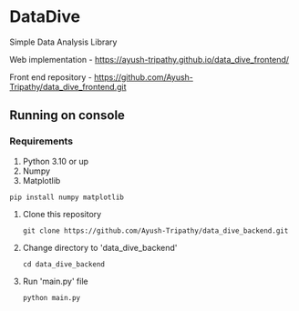 # DataDive
Simple Data Analysis Library

Web implementation - https://ayush-tripathy.github.io/data_dive_frontend/

Front end repository - https://github.com/Ayush-Tripathy/data_dive_frontend.git

## Running on console

### Requirements
1. Python 3.10 or up
2. Numpy
3. Matplotlib

```pip install numpy matplotlib```

1. Clone this repository

    ```git clone https://github.com/Ayush-Tripathy/data_dive_backend.git```
2. Change directory to 'data_dive_backend'

    ```cd data_dive_backend```
3. Run 'main.py' file

    ```python main.py```

